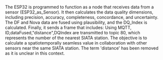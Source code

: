 The ESP32 is programmed to function as a node that receives data from a sensor (ESP32_as_Sensor). It then calculates the data quality dimensions, including precision, accuracy, completeness, concordance, and uncertainty. The DF and Nova data are fused using plausibility, and the DQ_Index is calculated. Finally, it sends a frame that includes: Using MQTT, ID,dataFused,"distance",DQIndex are transmitted to topic 80, which represents the number of the nearest SIATA station. The objective is to calculate a spatiotemporally seamless value in collaboration with other sensors near the same SIATA station. The term 'distance' has been removed as it is unclear in this context.
